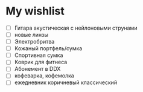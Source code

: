 # My wishlist
- [ ] Гитара акустическая с нейлоновыми струнами
- [ ] новые линзы 
- [ ] Электробритва 
- [ ] Кожаный портфель/сумка
- [ ] Спортивная сумка
- [ ] Коврик для фитнеса
- [ ] Абонемент в DDX
- [ ] кофеварка, кофемолка
- [ ] ежедневник коричневый классический